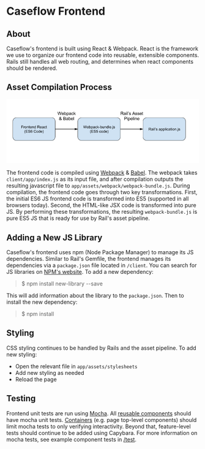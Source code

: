 # Caseflow Frontend

## About

Caseflow's frontend is built using React & Webpack. React is the framework we use to organize our frontend code into reusable, extensible components. Rails still handles all web routing, and determines when react components should be rendered.

## Asset Compilation Process

![Screenshot of Asset Compile](./asset-compile-diagram.png "Asset Compile Diagram")

The frontend code is compiled using [Webpack](https://webpack.github.io/) & [Babel](https://babeljs.io/). The webpack takes `client/app/index.js` as its input file, and after compilation outputs the resulting javascript file to `app/assets/webpack/webpack-bundle.js`. During compilation, the frontend code goes through two key transformations. First, the initial ES6 JS frontend code is transformed into ES5 (supported in all browsers today). Second, the HTML-like JSX code is transformed into pure JS. By performing these transformations, the resulting `webpack-bundle.js` is pure ES5 JS that is ready for use by Rail's asset pipeline.

## Adding a New JS Library

Caseflow's frontend uses npm (Node Package Manager) to manage its JS dependencies. Similar to Rail's Gemfile, the frontend manages its dependencies via a `package.json` file located in `/client`. You can search for JS libraries on [NPM's website](https://www.npmjs.com/). To add a new dependency:

> $ npm install new-library --save

This will add information about the library to the `package.json`. Then to install the new dependency:

> $ npm install

## Styling

CSS styling continues to be handled by Rails and the asset pipeline. To add new styling:

- Open the relevant file in `app/assets/stylesheets`
- Add new styling as needed
- Reload the page


## Testing

Frontend unit tests are run using [Mocha](https://mochajs.org/). All [reusable components](components) should have mocha unit tests. [Containers](containers) (e.g. page top-level components) should limit mocha tests to only verifying interactivity. Beyond that, feature-level tests should continue to be added using Capybara. For more information on mocha tests, see example component tests in [/test](test).
